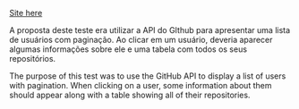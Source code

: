 [Site here](https://sparttest.netlify.app/)

A proposta deste teste era utilizar a API do GIthub para apresentar uma lista de usuários com paginação. Ao clicar em um usuário, deveria aparecer algumas informações sobre ele e uma tabela com todos os seus repositórios.

The purpose of this test was to use the GitHub API to display a list of users with pagination. When clicking on a user, some information about them should appear along with a table showing all of their repositories.
